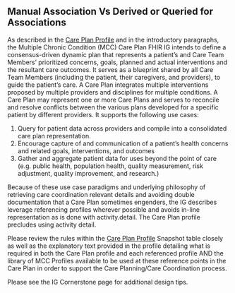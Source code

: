 ## Manual Association Vs Derived or Queried for Associations
As described in the [Care Plan Profile](https://trifolia-fhir.lantanagroup.com/igs/lantana_hapi_r4/MCC-IG/StructureDefinition-mccCarePlan.html) and in the introductory paragraphs, the Multiple Chronic Condition (MCC) Care Plan FHIR IG intends to define a consensus-driven dynamic plan that represents a patient’s and Care Team Members’ prioritized concerns, goals, planned and actual interventions and the resultant care outcomes. It serves as a blueprint shared by all Care Team Members (including the patient, their caregivers, and providers), to guide the patient’s care. A Care Plan integrates multiple interventions proposed by multiple providers and disciplines for multiple conditions. A Care Plan may represent one or more Care Plans and serves to reconcile and resolve conflicts between the various plans developed for a specific patient by different providers. It supports the following use cases:

1. Query for patient data across providers and compile into a consolidated care plan representation.
2. Encourage capture of and communication of a patient’s health concerns and related goals, interventions, and outcomes
3. Gather and aggregate patient data for uses beyond the point of care (e.g. public health, population health, quality measurement, risk adjustment, quality improvement, and research.)

Because of these use case paradigms and underlying philosophy of retrieving care coordination relevant details and avoiding double documentation that a Care Plan sometimes engenders, the IG describes leverage referencing profiles wherever possible and avoids in-line representation as is done with activity.detail. The Care Plan profile precludes using activity detail.

Please review the rules within the [Care Plan Profile](http://hl7.org/fhir/us/mcc/StructureDefinition/mccCarePlan) Snapshot table closely as well as the explanatory text provided in the profile detailing what is required in both the Care Plan profile and each referenced profile AND the library of MCC Profiles available to be used at these reference points in the Care Plan in order to support the Care Planning/Care Coordination process.

Please see the IG Cornerstone page for additional design tips.